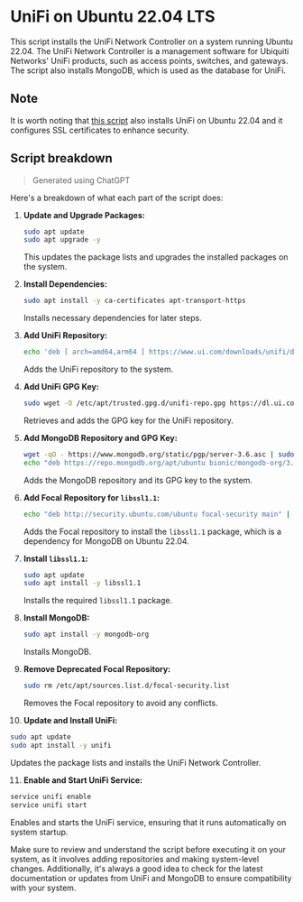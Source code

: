 # UniFi on Ubuntu 22.04 LTS
This script installs the UniFi Network Controller on a system running Ubuntu 22.04. The UniFi Network Controller is a management software for Ubiquiti Networks' UniFi products, such as access points, switches, and gateways. The script also installs MongoDB, which is used as the database for UniFi.

## Note
It is worth noting that [this script](https://community.ui.com/questions/UniFi-Installation-Scripts-or-UniFi-Easy-Update-Script-or-UniFi-Lets-Encrypt-or-UniFi-Easy-Encrypt-/ccbc7530-dd61-40a7-82ec-22b17f027776) also installs UniFi on Ubuntu 22.04 and it configures SSL certificates to enhance security.

## Script breakdown
> Generated using ChatGPT

Here's a breakdown of what each part of the script does:

1. **Update and Upgrade Packages:**
   ```bash
   sudo apt update
   sudo apt upgrade -y
   ```

   This updates the package lists and upgrades the installed packages on the system.

2. **Install Dependencies:**
   ```bash
   sudo apt install -y ca-certificates apt-transport-https
   ```

   Installs necessary dependencies for later steps.

3. **Add UniFi Repository:**
   ```bash
   echo 'deb [ arch=amd64,arm64 ] https://www.ui.com/downloads/unifi/debian stable ubiquiti' | sudo tee /etc/apt/sources.list.d/100-ubnt-unifi.list
   ```

   Adds the UniFi repository to the system.

4. **Add UniFi GPG Key:**
   ```bash
   sudo wget -O /etc/apt/trusted.gpg.d/unifi-repo.gpg https://dl.ui.com/unifi/unifi-repo.gpg
   ```

   Retrieves and adds the GPG key for the UniFi repository.

5. **Add MongoDB Repository and GPG Key:**
   ```bash
   wget -qO - https://www.mongodb.org/static/pgp/server-3.6.asc | sudo apt-key add -
   echo "deb https://repo.mongodb.org/apt/ubuntu bionic/mongodb-org/3.6 multiverse" | sudo tee /etc/apt/sources.list.d/mongodb-org-3.6.list
   ```

   Adds the MongoDB repository and its GPG key to the system.

6. **Add Focal Repository for `libssl1.1`:**
   ```bash
   echo "deb http://security.ubuntu.com/ubuntu focal-security main" | sudo tee /etc/apt/sources.list.d/focal-security.list
   ```

   Adds the Focal repository to install the `libssl1.1` package, which is a dependency for MongoDB on Ubuntu 22.04.

7. **Install `libssl1.1`:**
   ```bash
   sudo apt update
   sudo apt install -y libssl1.1
   ```

   Installs the required `libssl1.1` package.

8. **Install MongoDB:**
   ```bash
   sudo apt install -y mongodb-org
   ```

   Installs MongoDB.

9. **Remove Deprecated Focal Repository:**
   ```bash
   sudo rm /etc/apt/sources.list.d/focal-security.list
   ```

   Removes the Focal repository to avoid any conflicts.

10. **Update and Install UniFi:**
   ```bash
   sudo apt update
   sudo apt install -y unifi
   ```

   Updates the package lists and installs the UniFi Network Controller.

11. **Enable and Start UniFi Service:**
   ```bash
   service unifi enable
   service unifi start
   ```

   Enables and starts the UniFi service, ensuring that it runs automatically on system startup.

Make sure to review and understand the script before executing it on your system, as it involves adding repositories and making system-level changes. Additionally, it's always a good idea to check for the latest documentation or updates from UniFi and MongoDB to ensure compatibility with your system.
